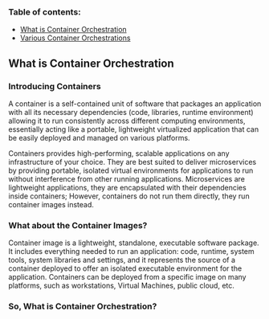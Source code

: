 ### Table of contents:
- [What is Container Orchestration](#what-is-container-orchestration)
- [Various Container Orchestrations]()

## What is Container Orchestration

### Introducing Containers

A container is a self-contained unit of software that packages an application with all its necessary dependencies (code, libraries, runtime environment) allowing it to run consistently across different computing environments, essentially acting like a portable, lightweight virtualized application that can be easily deployed and managed on various platforms.

Containers provides high-performing, scalable applications on any infrastructure of your choice. They are best suited to deliver microservices by providing portable, isolated virtual environments for applications to run without interference from other running applications. Microservices are lightweight applications, they are encapsulated with their dependencies inside containers; However, containers do not run them directly, they run container images instead.

### What about the Container Images?

Container image is a lightweight, standalone, executable software package. It includes everything needed to run an application: code, runtime, system tools, system libraries and settings, and it represents the source of a container deployed to offer an isolated executable environment for the application. Containers can be deployed from a specific image on many platforms, such as workstations, Virtual Machines, public cloud, etc.

### So, What is Container Orchestration?
